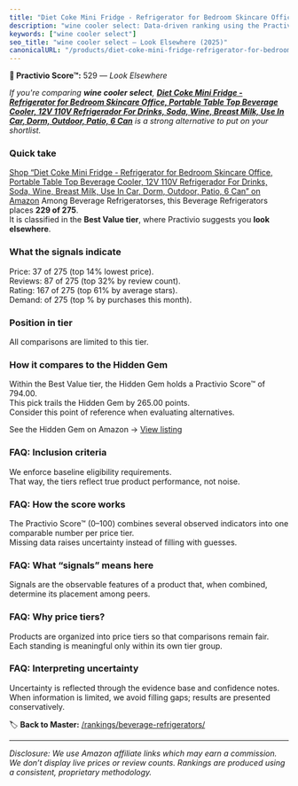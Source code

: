 ```yaml
---
title: "Diet Coke Mini Fridge - Refrigerator for Bedroom Skincare Office, Portable Table Top Beverage Cooler, 12V 110V Refrigerador For Drinks, Soda, Wine, Breast Milk, Use In Car, Dorm, Outdoor, Patio, 6 Can"
description: "wine cooler select: Data-driven ranking using the Practivio Score™. Positioned by quality, value, demand, findability, momentum."
keywords: ["wine cooler select"]
seo_title: "wine cooler select — Look Elsewhere (2025)"
canonicalURL: "/products/diet-coke-mini-fridge-refrigerator-for-bedroom-skincare-office-portable-table-top-beverage-cooler-12v-110v-refrigerador-for-drinks-soda-wine-breast-milk-use-in-car-dorm-outdoor-patio-6-can-B07JDRMSGF/"
---
```


**🚫 Practivio Score™:** 529 — _Look Elsewhere_


*If you're comparing **wine cooler select**, **[Diet Coke Mini Fridge - Refrigerator for Bedroom Skincare Office, Portable Table Top Beverage Cooler, 12V 110V Refrigerador For Drinks, Soda, Wine, Breast Milk, Use In Car, Dorm, Outdoor, Patio, 6 Can](https://www.amazon.com/dp/B07JDRMSGF?tag=practivio-20)** is a strong alternative to put on your shortlist.*
### Quick take
[Shop “Diet Coke Mini Fridge - Refrigerator for Bedroom Skincare Office, Portable Table Top Beverage Cooler, 12V 110V Refrigerador For Drinks, Soda, Wine, Breast Milk, Use In Car, Dorm, Outdoor, Patio, 6 Can” on Amazon](https://www.amazon.com/dp/B07JDRMSGF?tag=practivio-20)
Among Beverage Refrigeratorses, this Beverage Refrigerators places **229 of 275**.  
It is classified in the **Best Value tier**, where Practivio suggests you **look elsewhere**.

### What the signals indicate
Price: 37 of 275 (top 14% lowest price).  
Reviews: 87 of 275 (top 32% by review count).  
Rating: 167 of 275 (top 61% by average stars).  
Demand:  of 275 (top % by purchases this month).

### Position in tier
All comparisons are limited to this tier.

### How it compares to the Hidden Gem
Within the Best Value tier, the Hidden Gem holds a Practivio Score™ of 794.00.  
This pick trails the Hidden Gem by 265.00 points.  
Consider this point of reference when evaluating alternatives.  

See the Hidden Gem on Amazon → [View listing](https://www.amazon.com/dp/B00IR8H55A?tag=practivio-20)

### FAQ: Inclusion criteria
We enforce baseline eligibility requirements.  
That way, the tiers reflect true product performance, not noise.

### FAQ: How the score works
The Practivio Score™ (0–100) combines several observed indicators into one comparable number per price tier.  
Missing data raises uncertainty instead of filling with guesses.

### FAQ: What “signals” means here
Signals are the observable features of a product that, when combined, determine its placement among peers.

### FAQ: Why price tiers?
Products are organized into price tiers so that comparisons remain fair.  
Each standing is meaningful only within its own tier group.

### FAQ: Interpreting uncertainty
Uncertainty is reflected through the evidence base and confidence notes.  
When information is limited, we avoid filling gaps; results are presented conservatively.


🏷️ **Back to Master:** [/rankings/beverage-refrigerators/](/rankings/beverage-refrigerators/)

---
_Disclosure: We use Amazon affiliate links which may earn a commission. We don’t display live prices or review counts. Rankings are produced using a consistent, proprietary methodology._
